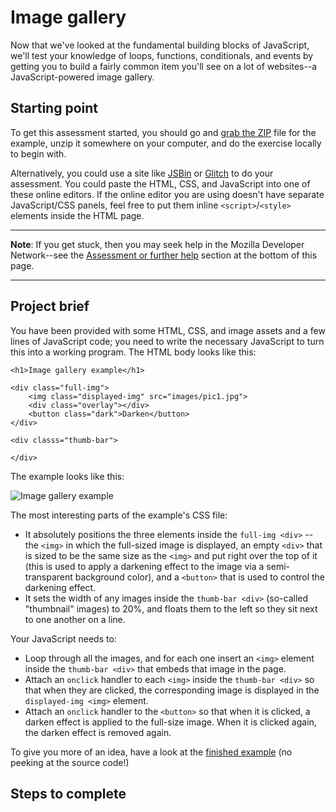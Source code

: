 # Image gallery

Now that we've looked at the fundamental building blocks of JavaScript, we'll test your knowledge of loops, functions, conditionals, and events by getting you to build a fairly common item you'll see on a lot of websites--a JavaScript-powered image gallery.

## Starting point

To get this assessment started, you should go and [grab the ZIP](https://github.com/mdn/learning-area/blob/master/javascript/building-blocks/gallery/gallert-start.zip?raw=true) file for the example, unzip it somewhere on your computer, and do the exercise locally to begin with.

Alternatively, you could use a site like [JSBin]() or [Glitch]() to do your assessment. You could paste the HTML, CSS, and JavaScript into one of these online editors. If the online editor you are using doesn't have separate JavaScript/CSS panels, feel free to put them inline `<script>`/`<style>` elements inside the HTML page.

<hr>

**Note**: If you get stuck, then you may seek help in the Mozilla Developer Network--see the [Assessment or further help]() section at the bottom of this page.

<hr>

## Project brief

You have been provided with some HTML, CSS, and image assets and a few lines of JavaScript code; you need to write the necessary JavaScript to turn this into a working program. The HTML body looks like this:
```
<h1>Image gallery example</h1>

<div class="full-img">
    <img class="displayed-img" src="images/pic1.jpg">
    <div class="overlay"></div>
    <button class="dark">Darken</button>
</div>

<div classs="thumb-bar">

</div>
```
The example looks like this:

![Image gallery example](https://developer.mozilla.org/en-US/docs/Learn/JavaScript/Building_blocks/Image_gallery/gallery.png)

The most interesting parts of the example's CSS file:

* It absolutely positions the three elements inside the `full-img <div>` -- the `<img>` in which the full-sized image is displayed, an empty `<div>` that is sized to be the same size as the `<img>` and put right over the top of it (this is used to apply a darkening effect to the image via a semi-transparent background color), and a `<button>` that is used to control the darkening effect.
* It sets the width of any images inside the `thumb-bar <div>` (so-called "thumbnail" images) to 20%, and floats them to the left so they sit next to one another on a line.

Your JavaScript needs to:

* Loop through all the images, and for each one insert an `<img>` element inside the `thumb-bar <div>` that embeds that image in the page.
* Attach an `onclick` handler to each `<img>` inside the `thumb-bar <div>` so that when they are clicked, the corresponding image is displayed in the `displayed-img <img>` element.
* Attach an `onclick` handler to the `<button>` so that when it is clicked, a darken effect is applied to the full-size image. When it is clicked again, the darken effect is removed again.

To give you more of an idea, have a look at the [finished example]() (no peeking at the source code!)

## Steps to complete

